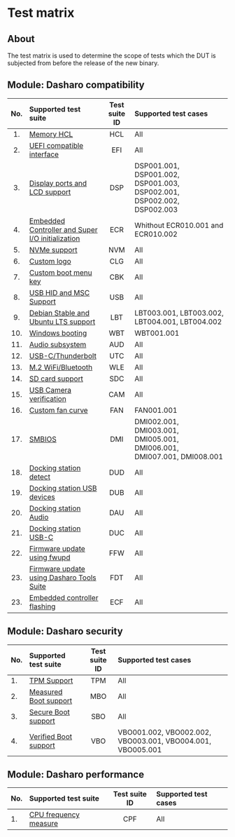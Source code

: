 # Test matrix

## About

The test matrix is used to determine the scope of tests which the DUT is
subjected from before the release of the new binary.

## Module: Dasharo compatibility

| No.  | Supported test suite                                   | Test suite ID | Supported test cases                 |
|:----:|:-------------------------------------------------------|:-------------:|:-------------------------------------|
| 1.   | [Memory HCL][HCL]                                      | HCL           | All                                  |
| 2.   | [UEFI compatible interface][EFI]                       | EFI           | All                                  |
| 3.   | [Display ports and LCD support][DSP]                   | DSP           | DSP001.001, DSP001.002, DSP001.003, DSP002.001, DSP002.002, DSP002.003 |
| 4.   | [Embedded Controller and Super I/O initialization][ECR]| ECR           | Whithout ECR010.001 and ECR010.002   |
| 5.   | [NVMe support][NVM]                                    | NVM           | All                                  |
| 6.   | [Custom logo][CLG]                                     | CLG           | All                                  |
| 7.   | [Custom boot menu key][CBK]                            | CBK           | All                                  |
| 8.   | [USB HID and MSC Support][USB]                         | USB           | All                                  |
| 9.   | [Debian Stable and Ubuntu LTS support][LBT]            | LBT           | LBT003.001, LBT003.002, LBT004.001, LBT004.002|
| 10.  | [Windows booting][WBT]                                 | WBT           | WBT001.001                           |
| 11.  | [Audio subsystem][AUD]                                 | AUD           | All                                  |
| 12.  | [USB-C/Thunderbolt][UTC]                               | UTC           | All                                  |
| 13.  | [M.2 WiFi/Bluetooth][WLE]                              | WLE           | All                                  |
| 14.  | [SD card support][SDC]                                 | SDC           | All                                  |
| 15.  | [USB Camera verification][CAM]                         | CAM           | All                                  |
| 16.  | [Custom fan curve][FAN]                                | FAN           | FAN001.001                           |
| 17.  | [SMBIOS][DMI]                                          | DMI           | DMI002.001, DMI003.001, DMI005.001, DMI006.001, DMI007.001, DMI008.001  |
| 18.  | [Docking station detect][DUD]                          | DUD           | All                                  |
| 19.  | [Docking station USB devices][DUB]                     | DUB           | All                                  |
| 20.  | [Docking station Audio][DAU]                           | DAU           | All                                  |
| 21.  | [Docking station USB-C][DUC]                           | DUC           | All                                  |
| 22.  | [Firmware update using fwupd][FFW]                     | FFW           | All                                  |
| 23.  | [Firmware update using Dasharo Tools Suite][FDT]       | FDT           | All                                  |
| 23.  | [Embedded controller flashing][ECF]                    | ECF           | All                                  |

[HCL]: ../../unified-test-documentation/dasharo-compatibility/301-memory-hcl.md
[EFI]: ../../unified-test-documentation/dasharo-compatibility/30M-uefi-compatible-interface.md
[DSP]: ../../unified-test-documentation/dasharo-compatibility/31E-display-ports-and-lcd.md
[ECR]: ../../unified-test-documentation/dasharo-compatibility/31G-ec-and-superio.md
[NVM]: ../../unified-test-documentation/dasharo-compatibility/312-nvme-support.md
[CLG]: ../../unified-test-documentation/dasharo-compatibility/304-custom-logo.md
[CBK]: ../../unified-test-documentation/dasharo-compatibility/303-custom-boot-menu-key.md
[USB]: ../../unified-test-documentation/dasharo-compatibility/306-usb-hid-and-msc-support.md
[LBT]: ../../unified-test-documentation/dasharo-compatibility/308-debian-stable-and-ubuntu-lts-support.md
[WBT]: ../../unified-test-documentation/dasharo-compatibility/31A-windows-booting.md
[AUD]: ../../unified-test-documentation/dasharo-compatibility/31F-audio-subsystem.md
[UTC]: ../../unified-test-documentation/dasharo-compatibility/31H-usb-type-c.md
[WLE]: ../../unified-test-documentation/dasharo-compatibility/318-m2-wifi-bluetooth.md
[SDC]: ../../unified-test-documentation/dasharo-compatibility/316-sdcard-reader.md
[CAM]: ../../unified-test-documentation/dasharo-compatibility/317-usb-camera.md
[FAN]: ../../unified-test-documentation/dasharo-compatibility/S30-fan-control.md
[DMI]: ../../unified-test-documentation/dasharo-compatibility/31L-smbios.md
[DUD]: ../../unified-test-documentation/dasharo-compatibility/323-docking-station-detect.md
[DUB]: ../../unified-test-documentation/dasharo-compatibility/324-docking-station-usb-devices.md
[DAU]: ../../unified-test-documentation/dasharo-compatibility/322-docking-station-audio.md
[DUC]: ../../unified-test-documentation/dasharo-compatibility/321-docking-station-usb-c.md
[FFW]: ../../unified-test-documentation/dasharo-compatibility/320-fwupd-firmware-update.md
[FDT]: ../../unified-test-documentation/dasharo-compatibility/326-DTS-firmware-update.md
[ECF]: ../../unified-test-documentation/dasharo-compatibility/327-embedded_controller_flashing.md

## Module: Dasharo security

| No.  | Supported test suite                              | Test suite ID | Supported test cases                 |
|:-----|:--------------------------------------------------|:-------------:|:-------------------------------------|
| 1.   | [TPM Support][TPM]                                | TPM           | All                                  |
| 2.   | [Measured Boot support][MBO]                      | MBO           | All                                  |
| 3.   | [Secure Boot support][SBO]                        | SBO           | All                                  |
| 4.   | [Verified Boot support][VBO]                      | VBO           | VBO001.002, VBO002.002, VBO003.001, VBO004.001, VBO005.001 |

[TPM]: ../../unified-test-documentation/dasharo-security/200-tpm-support.md
[VBO]: ../../unified-test-documentation/dasharo-security/201-verified-boot.md
[MBO]: ../../unified-test-documentation/dasharo-security/203-measured-boot.md
[SBO]: ../../unified-test-documentation/dasharo-security/206-secure-boot.md

## Module: Dasharo performance

| No.  | Supported test suite                              | Test suite ID | Supported test cases                 |
|:-----|:--------------------------------------------------|:-------------:|:-------------------------------------|
| 1.   | [CPU frequency measure][CPF]       | CPF         | All                                  |

[CPF]: ../../unified-test-documentation/dasharo-performance/402-cpu-frequency.md

